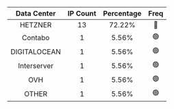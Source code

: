 | Data Center | IP Count | Percentage | Freq |
|:------------:|:--------:|:-----------:|:-----:|
| HETZNER | 13 | 72.22% | 🔴 |
| Contabo | 1 | 5.56% | 🟢 |
| DIGITALOCEAN | 1 | 5.56% | 🟢 |
| Interserver | 1 | 5.56% | 🟢 |
| OVH | 1 | 5.56% | 🟢 |
| OTHER | 1 | 5.56% | 🟢 |